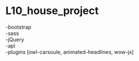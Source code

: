 # L10_house_project
-bootstrap
<br>
-sass
<br>
-jQuery
<br>
-api
<br>
-plugins [owl-carsoule, animated-headlines, wow-js]
